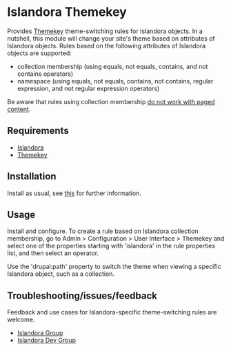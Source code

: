 # Islandora Themekey

Provides [Themekey](https://www.drupal.org/project/themekey) theme-switching rules for Islandora objects. In a nutshell, this module will change your site's theme based on attributes of Islandora objects. Rules based on the following attributes of Islandora objects are supported:

* collection membership (using equals, not equals, contains, and not contains operators)
* namespace (using equals, not equals, contains, not contains, regular expression, and not regular expression operators)

Be aware that rules using collection membership [do not work with paged content](https://github.com/mjordan/islandora_themekey/issues/4).

## Requirements

* [Islandora](https://github.com/Islandora/islandora)
* [Themekey](https://dupal.org/project/themekey)

## Installation

Install as usual, see [this](https://drupal.org/documentation/install/modules-themes/modules-7) for further information.

## Usage

Install and configure. To create a rule based on Islandora collection membership, go to Admin > Configuration > User Interface > Themekey and select one of the properties starting with 'islandora' in the rule properties list, and then select an operator.

Use the 'drupal:path' property to switch the theme when viewing a specific Islandora object, such as a collection.

## Troubleshooting/issues/feedback

Feedback and use cases for Islandora-specific theme-switching rules are welcome.

* [Islandora Group](https://groups.google.com/forum/?hl=en&fromgroups#!forum/islandora)
* [Islandora Dev Group](https://groups.google.com/forum/?hl=en&fromgroups#!forum/islandora-dev)

